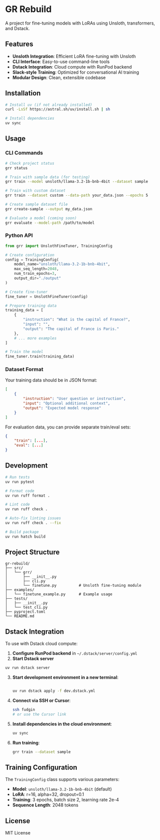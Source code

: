 # GR Rebuild

A project for fine-tuning models with LoRAs using Unsloth, transformers, and Dstack.

## Features

- **Unsloth Integration**: Efficient LoRA fine-tuning with Unsloth
- **CLI Interface**: Easy-to-use command-line tools
- **Dstack Integration**: Cloud compute with RunPod backend
- **Slack-style Training**: Optimized for conversational AI training
- **Modular Design**: Clean, extensible codebase

## Installation

```bash
# Install uv (if not already installed)
curl -LsSf https://astral.sh/uv/install.sh | sh

# Install dependencies
uv sync
```

## Usage

### CLI Commands

```bash
# Check project status
grr status

# Train with sample data (for testing)
grr train --model unsloth/llama-3.2-1b-bnb-4bit --dataset sample

# Train with custom dataset
grr train --dataset custom --data-path your_data.json --epochs 5

# Create sample dataset file
grr create-sample --output my_data.json

# Evaluate a model (coming soon)
grr evaluate --model-path /path/to/model
```

### Python API

```python
from grr import UnslothFineTuner, TrainingConfig

# Create configuration
config = TrainingConfig(
    model_name="unsloth/llama-3.2-1b-bnb-4bit",
    max_seq_length=2048,
    num_train_epochs=3,
    output_dir="./output"
)

# Create fine-tuner
fine_tuner = UnslothFineTuner(config)

# Prepare training data
training_data = [
    {
        "instruction": "What is the capital of France?",
        "input": "",
        "output": "The capital of France is Paris."
    },
    # ... more examples
]

# Train the model
fine_tuner.train(training_data)
```

### Dataset Format

Your training data should be in JSON format:

```json
[
    {
        "instruction": "User question or instruction",
        "input": "Optional additional context",
        "output": "Expected model response"
    }
]
```

For evaluation data, you can provide separate train/eval sets:

```json
{
    "train": [...],
    "eval": [...]
}
```

## Development

```bash
# Run tests
uv run pytest

# Format code
uv run ruff format .

# Lint code
uv run ruff check .

# Auto-fix linting issues
uv run ruff check . --fix

# Build package
uv run hatch build
```

## Project Structure

```
gr-rebuild/
├── src/
│   └── grr/
│       ├── __init__.py
│       ├── cli.py
│       └── finetune.py          # Unsloth fine-tuning module
├── examples/
│   └── finetune_example.py      # Example usage
├── tests/
│   ├── __init__.py
│   └── test_cli.py
├── pyproject.toml
└── README.md
```

## Dstack Integration

To use with Dstack cloud compute:

1. **Configure RunPod backend** in `~/.dstack/server/config.yml`
2. **Start Dstack server**
 ```bash
 uv run dstack server
 ```
3. **Start development environment in a new terminal**:
   ```bash

   uv run dstack apply -f dev.dstack.yml
   ```
4. **Connect via SSH or Cursor**:
   ```bash
   ssh fudgin
   # or use the Cursor link
   ```
5. **Install dependencies in the cloud environment**:
   ```bash
   uv sync
   ```
6. **Run training**:
   ```bash
   grr train --dataset sample
   ```

## Training Configuration

The `TrainingConfig` class supports various parameters:

- **Model**: `unsloth/llama-3.2-1b-bnb-4bit` (default)
- **LoRA**: r=16, alpha=32, dropout=0.1
- **Training**: 3 epochs, batch size 2, learning rate 2e-4
- **Sequence Length**: 2048 tokens

## License

MIT License 